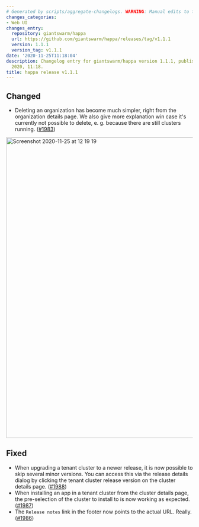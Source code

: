 ```yaml
---
# Generated by scripts/aggregate-changelogs. WARNING: Manual edits to this files will be overwritten.
changes_categories:
- Web UI
changes_entry:
  repository: giantswarm/happa
  url: https://github.com/giantswarm/happa/releases/tag/v1.1.1
  version: 1.1.1
  version_tag: v1.1.1
date: '2020-11-25T11:18:04'
description: Changelog entry for giantswarm/happa version 1.1.1, published on 25 November
  2020, 11:18.
title: happa release v1.1.1
---
```


## Changed

- Deleting an organization has become much simpler, right from the organization details page. We also give more explanation win case it's currently not possible to delete, e. g. because there are still clusters running. ([#1983](https://github.com/giantswarm/happa/pull/1983))

<img width="813" alt="Screenshot 2020-11-25 at 12 19 19" src="https://user-images.githubusercontent.com/273727/100221102-83176080-2f18-11eb-88d8-ab7ceed5b916.png">

## Fixed

- When upgrading a tenant cluster to a newer release, it is now possible to skip several minor versions. You can access this via the release details dialog by clicking the tenant cluster release version on the cluster details page.  ([#1988](https://github.com/giantswarm/happa/pull/1988))
- When installing an app in a tenant cluster from the cluster details page, the pre-selection of the cluster to install to is now working as expected. ([#1987](https://github.com/giantswarm/happa/pull/1987))
- The `Release notes` link in the footer now points to the actual URL. Really. ([#1986](https://github.com/giantswarm/happa/pull/1986))
